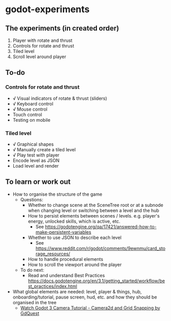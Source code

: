 # godot-experiments

## The experiments (in created order)

1. Player with rotate and thrust
1. Controls for rotate and thrust
1. Tiled level
1. Scroll level around player

## To-do

### Controls for rotate and thrust

- √ Visual indicators of rotate & thrust (sliders)
- √ Keyboard control
- √ Mouse control
- Touch control
- Testing on mobile

### Tiled level

- √ Graphical shapes
- √ Manually create a tiled level
- √ Play test with player
- Encode level as JSON
- Load level and render

## To learn or work out

- How to organise the structure of the game
	- Questions:
		- Whether to change scene at the SceneTree root or at a subnode when changing level or switching between a level and the hub
		- How to persist elements between scenes / levels. e.g. player's energy, unlocked skills, which is active, etc.
			- See https://godotengine.org/qa/17421/answered-how-to-make-persistent-variables
		- Whether to use JSON to describe each level
			- See https://www.reddit.com/r/godot/comments/9ewnmu/card_storage_resources/
		- How to handle procedural elements
		- How to scroll the viewport around the player
	- To do next:
		- Read and understand Best Practices https://docs.godotengine.org/en/3.1/getting_started/workflow/best_practices/index.html
- What global elements are needed: level, player & things, hub, onboarding/tutorial, pause screen, hud, etc. and how they should be organised in the tree
	- [Watch Godot 3 Camera Tutorial - Camera2d and Grid Snapping by GdQuest](https://www.youtube.com/watch?v=lNNO-Gh5j78&vl=en)
